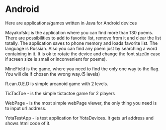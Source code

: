# Android
Here are applications/games written in Java for Android devices

Mayakofskij is the application where you can find more than 130 poems. There are possibilities to add to favorite list, remove from it and clear the list totally. The application saves to phone memory and loads favorite list. The language is Russian. Also you can find any poem just by searching a word containing in it. It is ok to rotate the device and change the font size(in case if screen size is small or inconvenient for poems).

MineField is the game, where you need to find the only one way to the flag. You will die if chosen the wrong way.(5 levels)


R.can.O.E.D is simple arcanoid game with 2 levels.


TicTacToe - is the simple tictactoe game for 2 players

WebPage - is the most simple webPage viewer, the only thing you need is to input url address.

YotaTestApp - is test application for YotaDevices. It gets url address and shows html code of it.
